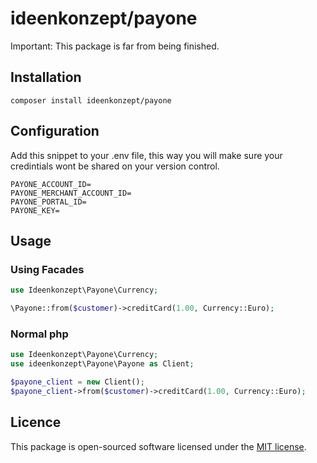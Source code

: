 # ideenkonzept/payone

Important: This package is far from being finished.

## Installation
```
composer install ideenkonzept/payone
```

## Configuration
Add this snippet to your .env file, this way you will make sure your credintials wont be shared on your version control.

```env
PAYONE_ACCOUNT_ID=
PAYONE_MERCHANT_ACCOUNT_ID=
PAYONE_PORTAL_ID=
PAYONE_KEY=
```
## Usage

### Using Facades

```php
use Ideenkonzept\Payone\Currency;

\Payone::from($customer)->creditCard(1.00, Currency::Euro);
```

### Normal php
```php
use Ideenkonzept\Payone\Currency;
use ideenkonzept\Payone\Payone as Client;

$payone_client = new Client();
$payone_client->from($customer)->creditCard(1.00, Currency::Euro);
```


## Licence
This package is open-sourced software licensed under the [MIT license](https://opensource.org/licenses/MIT).
